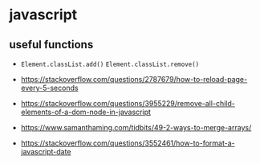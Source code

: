 # javascript

## useful functions

* `Element.classList.add()` `Element.classList.remove()`

* https://stackoverflow.com/questions/2787679/how-to-reload-page-every-5-seconds
* https://stackoverflow.com/questions/3955229/remove-all-child-elements-of-a-dom-node-in-javascript
* https://www.samanthaming.com/tidbits/49-2-ways-to-merge-arrays/
* https://stackoverflow.com/questions/3552461/how-to-format-a-javascript-date
